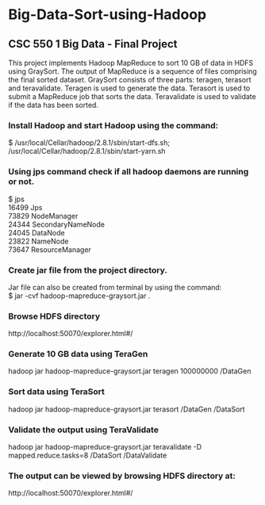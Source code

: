 # Big-Data-Sort-using-Hadoop 
## CSC 550 1 Big Data - Final Project

This project implements Hadoop MapReduce to sort 10 GB of data in HDFS using GraySort. The output of MapReduce is a sequence of files comprising the final sorted dataset. GraySort consists of three parts: teragen, terasort and teravalidate. Teragen is used to generate the data. Terasort is used to submit a MapReduce job that sorts the data. Teravalidate is used to validate if the data has been sorted.

### Install Hadoop and start Hadoop using the command:
$ /usr/local/Cellar/hadoop/2.8.1/sbin/start-dfs.sh;<br />
/usr/local/Cellar/hadoop/2.8.1/sbin/start-yarn.sh<br />
### Using jps command check if all hadoop daemons are running or not.
$ jps<br />
16499 Jps<br />
73829 NodeManager<br />
24344 SecondaryNameNode<br />
24045 DataNode<br />
23822 NameNode<br />
73647 ResourceManager
### Create jar file from the project directory.
Jar file can also be created from terminal by using the command:<br />
$ jar -cvf hadoop-mapreduce-graysort.jar *.*
### Browse HDFS directory
http://localhost:50070/explorer.html#/<br />
### Generate 10 GB data using TeraGen
hadoop jar hadoop-mapreduce-graysort.jar teragen 100000000 /DataGen
### Sort data using TeraSort
hadoop jar hadoop-mapreduce-graysort.jar terasort  /DataGen /DataSort
### Validate the output using TeraValidate
hadoop jar hadoop-mapreduce-graysort.jar teravalidate -D mapped.reduce.tasks=8 /DataSort /DataValidate
### The output can be viewed by browsing HDFS directory at:
http://localhost:50070/explorer.html#/
